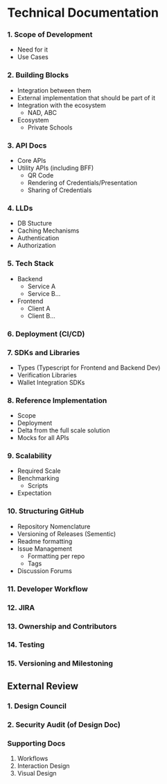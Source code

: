 # Technical Documentation

### 1. Scope of Development
  - Need for it
  - Use Cases
### 2. Building Blocks
  - Integration between them
  - External implementation that should be part of it
  - Integration with the ecosystem
    - NAD, ABC
  - Ecosystem 
    - Private Schools
### 3. API Docs
  - Core APIs
  - Utility APIs (including BFF)
    - QR Code
    - Rendering of Credentials/Presentation
    - Sharing of Credentials
### 4. LLDs
  - DB Stucture
  - Caching Mechanisms
  - Authentication
  - Authorization
### 5. Tech Stack
  - Backend
    - Service A
    - Service B...
  - Frontend
    - Client A
    - Client B...
### 6. Deployment (CI/CD)
### 7. SDKs and Libraries
  - Types (Typescript for Frontend and Backend Dev)
  - Verification Libraries
  - Wallet Integration SDKs
### 8. Reference Implementation
  - Scope
  - Deployment
  - Delta from the full scale solution
  - Mocks for all APIs
### 9. Scalability
  - Required Scale
  - Benchmarking
    - Scripts
  - Expectation
### 10. Structuring GitHub
  - Repository Nomenclature
  - Versioning of Releases (Sementic)
  - Readme formatting
  - Issue Management
    - Formatting per repo
    - Tags
  - Discussion Forums
### 11. Developer Workflow
### 12. JIRA
### 13. Ownership and Contributors
### 14. Testing
### 15. Versioning and Milestoning

## External Review
### 1. Design Council
### 2. Security Audit (of Design Doc)


### Supporting Docs
1. Workflows
2. Interaction Design
3. Visual Design
